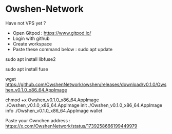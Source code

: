 # Owshen-Network


Have not VPS yet ? 

+ Open Gitpod : https://www.gitpod.io/
+ Login with github
+ Create workspace
+ Paste these command below : 
sudo apt update

sudo apt install libfuse2

sudo apt install fuse

wget https://github.com/OwshenNetwork/owshen/releases/download/v0.1.0/Owshen_v0.1.0_x86_64.AppImage

chmod +x Owshen_v0.1.0_x86_64.AppImage
./Owshen_v0.1.0_x86_64.AppImage init
./Owshen_v0.1.0_x86_64.AppImage info
./Owshen_v0.1.0_x86_64.AppImage wallet

Paste your Ownchen address : https://x.com/OwshenNetwork/status/1739258666199449979
